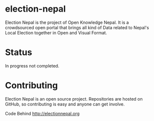 # election-nepal
  Election Nepal is the project of  Open Knowledge Nepal. It  is a crowdsourced open portal that brings all kind of Data related to Nepal's Local Election together in Open and Visual Format. 
  
# Status
In progress not completed. 

# Contributing
 Election Nepal is an open source project. Repositories are hosted on  GitHub, so contributing is  easy and anyone can get involve.
 
  
Code Behind http://electionnepal.org

